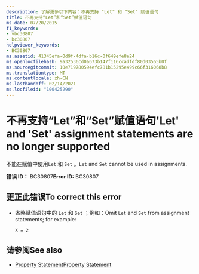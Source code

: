 ```yaml
---
description: 了解更多以下内容：不再支持 "Let" 和 "Set" 赋值语句
title: 不再支持“Let”和“Set”赋值语句
ms.date: 07/20/2015
f1_keywords:
- vbc30807
- bc30807
helpviewer_keywords:
- BC30807
ms.assetid: 41345efa-0d9f-4dfa-b16c-0f649efe8e24
ms.openlocfilehash: 9a32536cd0a673b147f116ccadfdf80d03565b0f
ms.sourcegitcommit: 10e719780594efc781b15295e499c66f316068b8
ms.translationtype: MT
ms.contentlocale: zh-CN
ms.lasthandoff: 02/14/2021
ms.locfileid: "100425290"
---
```

# <a name="let-and-set-assignment-statements-are-no-longer-supported"></a><span data-ttu-id="a24db-103">不再支持“Let”和“Set”赋值语句</span><span class="sxs-lookup"><span data-stu-id="a24db-103">'Let' and 'Set' assignment statements are no longer supported</span></span>

<span data-ttu-id="a24db-104">不能在赋值中使用`Let` 和 `Set` 。</span><span class="sxs-lookup"><span data-stu-id="a24db-104">`Let` and `Set` cannot be used in assignments.</span></span>  
  
 <span data-ttu-id="a24db-105">**错误 ID：** BC30807</span><span class="sxs-lookup"><span data-stu-id="a24db-105">**Error ID:** BC30807</span></span>  
  
## <a name="to-correct-this-error"></a><span data-ttu-id="a24db-106">更正此错误</span><span class="sxs-lookup"><span data-stu-id="a24db-106">To correct this error</span></span>  
  
- <span data-ttu-id="a24db-107">省略赋值语句中的 `Let` 和 `Set` ；例如：</span><span class="sxs-lookup"><span data-stu-id="a24db-107">Omit `Let` and `Set` from assignment statements; for example:</span></span>  
  
     `X = 2`  
  
## <a name="see-also"></a><span data-ttu-id="a24db-108">请参阅</span><span class="sxs-lookup"><span data-stu-id="a24db-108">See also</span></span>

- [<span data-ttu-id="a24db-109">Property Statement</span><span class="sxs-lookup"><span data-stu-id="a24db-109">Property Statement</span></span>](../language-reference/statements/property-statement.md)
